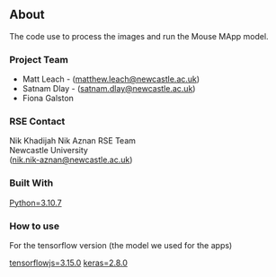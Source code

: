 ## About

The code use to process the images and run the Mouse MApp model.

### Project Team
* Matt Leach - ([matthew.leach@newcastle.ac.uk](mailto:matthew.leach@newcastle.ac.uk))
* Satnam Dlay - ([satnam.dlay@newcastle.ac.uk](mailto:rsatnam.dlay@newcastle.ac.uk))
* Fiona Galston


### RSE Contact
Nik Khadijah Nik Aznan
RSE Team  
Newcastle University  
([nik.nik-aznan@newcastle.ac.uk](mailto:nik.nik-aznan@newcastle.ac.uk))  

### Built With

[Python=3.10.7](https://www.python.org/downloads/)  

### How to use
For the tensorflow version (the model we used for the apps)

[tensorflowjs=3.15.0](https://www.tensorflow.org/js/tutorials/setup)
[keras=2.8.0 ](https://www.tensorflow.org/install)
